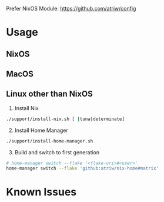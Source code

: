 Prefer NixOS Module: https://github.com/atriw/config

# Usage

## NixOS

## MacOS

## Linux other than NixOS

1. Install Nix
```sh
./support/install-nix.sh [ |tuna|determinate]
```
2. Install Home Manager
```sh
./support/install-home-manager.sh
```
3. Build and switch to first generation
```sh
# home-manager switch --flake '<flake-uri>#<user>'
home-manager switch --flake 'github:atriw/nix-home#matrix'
```

# Known Issues

